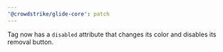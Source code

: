 ```yaml
---
'@crowdstrike/glide-core': patch
---
```


Tag now has a `disabled` attribute that changes its color and disables its removal button.
